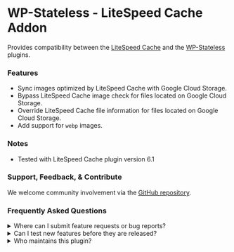 # WP-Stateless - LiteSpeed Cache Addon

Provides compatibility between the [LiteSpeed Cache](https://wordpress.org/plugins/litespeed-cache/) and the [WP-Stateless](https://wordpress.org/plugins/wp-stateless/) plugins.

### Features

* Sync images optimized by LiteSpeed Cache with Google Cloud Storage.
* Bypass LiteSpeed Cache image check for files located on Google Cloud Storage.
* Override LiteSpeed Cache file information for files located on Google Cloud Storage.
* Add support for `webp` images.  

### Notes

* Tested with LiteSpeed Cache plugin version 6.1

### Support, Feedback, & Contribute

We welcome community involvement via the [GitHub repository](https://github.com/udx/wp-stateless-litespeed-cache-addon).

### Frequently Asked Questions

<details>
<summary>Where can I submit feature requests or bug reports?</summary>

We encourage community feedback and discussion through issues on the [GitHub repository](https://github.com/udx/wp-stateless-litespeed-cache-addon/issues).
</details>

<details>
<summary>Can I test new features before they are released?</summary>

To ensure new releases cause as little disruption as possible, we rely on early adopters who assist us by testing out new features before they are released. [Please contact us](https://udx.io/) if you are interested in becoming an early adopter.
</details>

<details>
<summary>Who maintains this plugin?</summary>

[UDX](https://udx.io/) maintains this plugin by continuing development through its own staff, reviewing pull requests, testing, and steering the overall release schedule. UDX is located in Durham, North Carolina, and provides WordPress engineering and hosting services to clients throughout the United States.
</details>
